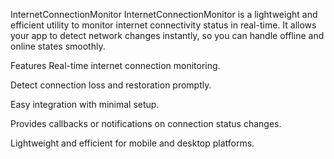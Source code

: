 InternetConnectionMonitor
InternetConnectionMonitor is a lightweight and efficient utility to monitor internet connectivity status in real-time. It allows your app to detect network changes instantly, so you can handle offline and online states smoothly.

Features
Real-time internet connection monitoring.

Detect connection loss and restoration promptly.

Easy integration with minimal setup.

Provides callbacks or notifications on connection status changes.

Lightweight and efficient for mobile and desktop platforms.


